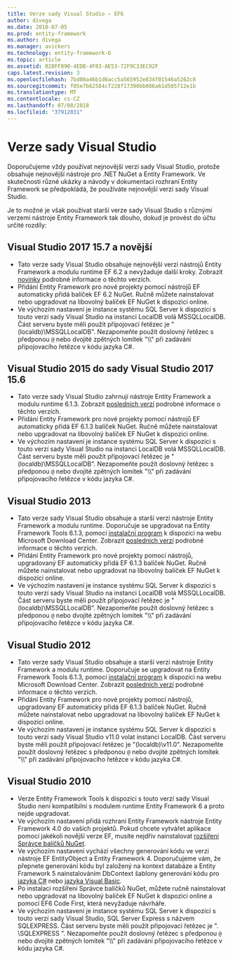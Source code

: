 ```yaml
---
title: Verze sady Visual Studio – EF6
author: divega
ms.date: 2018-07-05
ms.prod: entity-framework
ms.author: divega
ms.manager: avickers
ms.technology: entity-framework-6
ms.topic: article
ms.assetid: 028FF890-4EDB-4F03-AE53-72F9C33EC92F
caps.latest.revision: 3
ms.openlocfilehash: 7bd08a46b1d6acc5a565952e834f01546a5262c8
ms.sourcegitcommit: f05e7b62584cf228f17390bb086a61d505712e1b
ms.translationtype: MT
ms.contentlocale: cs-CZ
ms.lasthandoff: 07/08/2018
ms.locfileid: "37912031"
---
```

# <a name="visual-studio-releases"></a>Verze sady Visual Studio

Doporučujeme vždy používat nejnovější verzi sady Visual Studio, protože obsahuje nejnovější nástroje pro .NET NuGet a Entity Framework.
Ve skutečnosti různé ukázky a návody v dokumentaci rozhraní Entity Framework se předpokládá, že používáte nejnovější verzi sady Visual Studio.

Je to možné je však používat starší verze sady Visual Studio s různými verzemi nástroje Entity Framework tak dlouho, dokud je provést do účtu určité rozdíly:

## <a name="visual-studio-2017-157-and-newer"></a>Visual Studio 2017 15.7 a novější

- Tato verze sady Visual Studio obsahuje nejnovější verzi nástrojů Entity Framework a modulu runtime EF 6.2 a nevyžaduje další kroky.
Zobrazit [novinky](~/ef6/what-is-new/index.md) podrobné informace o těchto verzích.
- Přidání Entity Framework pro nové projekty pomocí nástrojů EF automaticky přidá balíček EF 6.2 NuGet.
Ručně můžete nainstalovat nebo upgradovat na libovolný balíček EF NuGet k dispozici online.
- Ve výchozím nastavení je instance systému SQL Server k dispozici s touto verzí sady Visual Studio na instanci LocalDB volá MSSQLLocalDB.
Část serveru byste měli použít připojovací řetězec je "(localdb)\\MSSQLLocalDB".
Nezapomeňte použít doslovný řetězec s předponou `@` nebo dvojité zpětných lomítek "\\\\" při zadávání připojovacího řetězce v kódu jazyka C#.  


## <a name="visual-studio-2015-to-visual-studio-2017-156"></a>Visual Studio 2015 do sady Visual Studio 2017 15.6

- Tato verze sady Visual Studio zahrnují nástroje Entity Framework a modulu runtime 6.1.3.
Zobrazit [posledních verzí](~/ef6/what-is-new/past-releases.md#ef-613) podrobné informace o těchto verzích.
- Přidání Entity Framework pro nové projekty pomocí nástrojů EF automaticky přidá EF 6.1.3 balíček NuGet.
Ručně můžete nainstalovat nebo upgradovat na libovolný balíček EF NuGet k dispozici online.
- Ve výchozím nastavení je instance systému SQL Server k dispozici s touto verzí sady Visual Studio na instanci LocalDB volá MSSQLLocalDB.
Část serveru byste měli použít připojovací řetězec je "(localdb)\\MSSQLLocalDB".
Nezapomeňte použít doslovný řetězec s předponou `@` nebo dvojité zpětných lomítek "\\\\" při zadávání připojovacího řetězce v kódu jazyka C#.  


## <a name="visual-studio-2013"></a>Visual Studio 2013
- Tato verze sady Visual Studio obsahuje a starší verzi nástroje Entity Framework a modulu runtime.
Doporučuje se upgradovat na Entity Framework Tools 6.1.3, pomocí [instalační program](https://www.microsoft.com/en-us/download/details.aspx?id=40762) k dispozici na webu Microsoft Download Center.
Zobrazit [posledních verzí](~/ef6/what-is-new/past-releases.md#ef-613) podrobné informace o těchto verzích.
- Přidání Entity Framework pro nové projekty pomocí nástrojů, upgradovaný EF automaticky přidá EF 6.1.3 balíček NuGet.
Ručně můžete nainstalovat nebo upgradovat na libovolný balíček EF NuGet k dispozici online.
- Ve výchozím nastavení je instance systému SQL Server k dispozici s touto verzí sady Visual Studio na instanci LocalDB volá MSSQLLocalDB.
Část serveru byste měli použít připojovací řetězec je "(localdb)\\MSSQLLocalDB".
Nezapomeňte použít doslovný řetězec s předponou `@` nebo dvojité zpětných lomítek "\\\\" při zadávání připojovacího řetězce v kódu jazyka C#.  

## <a name="visual-studio-2012"></a>Visual Studio 2012

- Tato verze sady Visual Studio obsahuje a starší verzi nástroje Entity Framework a modulu runtime.
Doporučuje se upgradovat na Entity Framework Tools 6.1.3, pomocí [instalační program](https://www.microsoft.com/en-us/download/details.aspx?id=40762) k dispozici na webu Microsoft Download Center.
Zobrazit [posledních verzí](~/ef6/what-is-new/past-releases.md#ef-613) podrobné informace o těchto verzích.
- Přidání Entity Framework pro nové projekty pomocí nástrojů, upgradovaný EF automaticky přidá EF 6.1.3 balíček NuGet.
Ručně můžete nainstalovat nebo upgradovat na libovolný balíček EF NuGet k dispozici online.
- Ve výchozím nastavení je instance systému SQL Server k dispozici s touto verzí sady Visual Studio v11.0 volat instanci LocalDB.
Část serveru byste měli použít připojovací řetězec je "(localdb)\\v11.0".
Nezapomeňte použít doslovný řetězec s předponou `@` nebo dvojité zpětných lomítek "\\\\" při zadávání připojovacího řetězce v kódu jazyka C#.  

## <a name="visual-studio-2010"></a>Visual Studio 2010

- Verze Entity Framework Tools k dispozici s touto verzí sady Visual Studio není kompatibilní s modulem runtime Entity Framework 6 a proto nejde upgradovat.
- Ve výchozím nastavení přidá rozhraní Entity Framework nástroje Entity Framework 4.0 do vašich projektů.
Pokud chcete vytvářet aplikace pomocí jakékoli novější verze EF, musíte nejdřív nainstalovat [rozšíření Správce balíčků NuGet](https://marketplace.visualstudio.com/items?itemName=NuGetTeam.NuGetPackageManager).
- Ve výchozím nastavení vychází všechny generování kódu ve verzi nástroje EF EntityObject a Entity Framework 4.
Doporučujeme vám, že přepnete generování kódu byl založený na kontext databáze a Entity Framework 5 nainstalováním DbContext šablony generování kódu pro [jazyka C#](https://marketplace.visualstudio.com/items?itemName=EntityFrameworkTeam.EF5xDbContextGeneratorforC) nebo [jazyka Visual Basic](https://marketplace.visualstudio.com/items?itemName=EntityFrameworkTeam.EF5xDbContextGeneratorforVBNET).
- Po instalaci rozšíření Správce balíčků NuGet, můžete ručně nainstalovat nebo upgradovat na libovolný balíček EF NuGet k dispozici online a pomocí EF6 Code First, která nevyžaduje návrháře.
- Ve výchozím nastavení je instance systému SQL Server k dispozici s touto verzí sady Visual Studio, SQL Server Express s názvem SQLEXPRESS.
Část serveru byste měli použít připojovací řetězec je ". \\SQLEXPRESS ".
Nezapomeňte použít doslovný řetězec s předponou `@` nebo dvojité zpětných lomítek "\\\\" při zadávání připojovacího řetězce v kódu jazyka C#.
